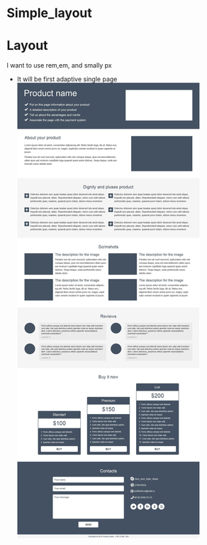 # Simple_layout
Layout
======
I want to use rem,em, and smally px
* It will be first adaptive single page
![alt text](img/simple_psd_template.jpg "Описание будет тут")